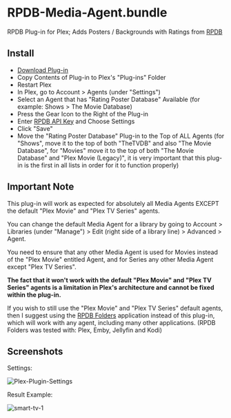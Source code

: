 # RPDB-Media-Agent.bundle

RPDB Plug-in for Plex; Adds Posters / Backgrounds with Ratings from [RPDB](https://ratingposterdb.com/)

## Install

- [Download Plug-in](https://github.com/RatingPosterDB/RPDB-Media-Agent.bundle/releases/download/v0.0.6/RPDB-Media-Agent.bundle.zip)
- Copy Contents of Plug-in to Plex's "Plug-ins" Folder
- Restart Plex
- In Plex, go to Account > Agents (under "Settings")
- Select an Agent that has "Rating Poster Database" Available (for example: Shows > The Movie Database)
- Press the Gear Icon to the Right of the Plug-in
- Enter [RPDB API Key](https://ratingposterdb.com/api-key/) and Choose Settings
- Click "Save"
- Move the "Rating Poster Database" Plug-in to the Top of ALL Agents (for "Shows", move it to the top of both "TheTVDB" and also "The Movie Database", for "Movies" move it to the top of both "The Movie Database" and "Plex Movie (Legacy)", it is very important that this plug-in is the first in all lists in order for it to function properly)

## Important Note

This plug-in will work as expected for absolutely all Media Agents EXCEPT the default "Plex Movie" and "Plex TV Series" agents.

You can change the default Media Agent for a library by going to Account > Libraries (under "Manage") > Edit (right side of a library line) > Advanced > Agent.

You need to ensure that any other Media Agent is used for Movies instead of the "Plex Movie" entitled Agent, and for Series any other Media Agent except "Plex TV Series".

**The fact that it won't work with the default "Plex Movie" and "Plex TV Series" agents is a limitation in Plex's architecture and cannot be fixed within the plug-in.**

If you wish to still use the "Plex Movie" and "Plex TV Series" default agents, then I suggest using the [RPDB Folders](https://github.com/RatingPosterDB/rpdb-folders/blob/main/README.md) application instead of this plug-in, which will work with any agent, including many other applications. (RPDB Folders was tested with: Plex, Emby, Jellyfin and Kodi)

## Screenshots

Settings:

![Plex-Plugin-Settings](https://user-images.githubusercontent.com/1777923/124393871-4b219880-dd05-11eb-88f4-3328ccc36004.png)

Result Example:

![smart-tv-1](https://user-images.githubusercontent.com/1777923/124393891-6096c280-dd05-11eb-9258-95cdad33169c.jpg)
